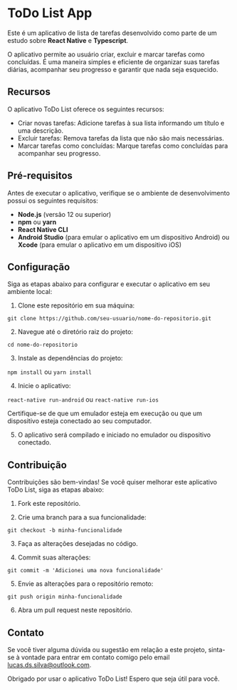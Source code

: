 # ToDo List App

Este é um aplicativo de lista de tarefas desenvolvido como parte de um estudo sobre **React Native** e **Typescript**.

O aplicativo permite ao usuário criar, excluir e marcar tarefas como concluídas. É uma maneira simples e eficiente de organizar suas tarefas diárias, acompanhar seu progresso e garantir que nada seja esquecido.

## Recursos

O aplicativo ToDo List oferece os seguintes recursos:

- Criar novas tarefas: Adicione tarefas à sua lista informando um título e uma descrição.
- Excluir tarefas: Remova tarefas da lista que não são mais necessárias.
- Marcar tarefas como concluídas: Marque tarefas como concluídas para acompanhar seu progresso.

## Pré-requisitos

Antes de executar o aplicativo, verifique se o ambiente de desenvolvimento possui os seguintes requisitos:

- **Node.js** (versão 12 ou superior)
- **npm** ou **yarn**
- **React Native CLI**
- **Android Studio** (para emular o aplicativo em um dispositivo Android) ou **Xcode** (para emular o aplicativo em um dispositivo iOS)

## Configuração

Siga as etapas abaixo para configurar e executar o aplicativo em seu ambiente local:

1. Clone este repositório em sua máquina:

`git clone https://github.com/seu-usuario/nome-do-repositorio.git`

2. Navegue até o diretório raiz do projeto:

`cd nome-do-repositorio`

3. Instale as dependências do projeto:

`npm install`
ou
`yarn install`

4. Inicie o aplicativo:

`react-native run-android`
ou
`react-native run-ios`

Certifique-se de que um emulador esteja em execução ou que um dispositivo esteja conectado ao seu computador.

5. O aplicativo será compilado e iniciado no emulador ou dispositivo conectado.

## Contribuição

Contribuições são bem-vindas! Se você quiser melhorar este aplicativo ToDo List, siga as etapas abaixo:

1. Fork este repositório.

2. Crie uma branch para a sua funcionalidade:

`git checkout -b minha-funcionalidade`

3. Faça as alterações desejadas no código.

4. Commit suas alterações:

`git commit -m 'Adicionei uma nova funcionalidade'`

5. Envie as alterações para o repositório remoto:

`git push origin minha-funcionalidade`

6. Abra um pull request neste repositório.

## Contato

Se você tiver alguma dúvida ou sugestão em relação a este projeto, sinta-se à vontade para entrar em contato comigo pelo email lucas.ds.silva@outlook.com.

Obrigado por usar o aplicativo ToDo List! Espero que seja útil para você.
